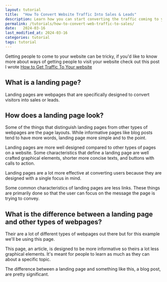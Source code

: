 ```yaml
---
layout: tutorial
title:  "How To Convert Website Traffic Into Sales & Leads"
description: Learn how you can start converting the traffic coming to your website into sales and leads.
permalink: /tutorials/how-to-convert-web-traffic-to-sales/
date:   2024-03-16
last_modified_at: 2024-03-16
categories: tutorial
tags: tutorial
---
```

Getting people to come to your website can be tricky, if you'd like to know more about ways of getting people to visit your website check out 
this post I wrote <a href="/tutorials/how-to-get-traffic-to-your-website/" target="_blank">How to Get Traffic To Your website</a>

## What is a landing page?
Landing pages are webpages that are specifically designed to convert visitors into sales or leads.

## How does a landing page look?
Some of the things that distinguish landing pages from other types of webpages are the page layouts. While informative pages like blog posts tend to have more words, landing page more simple and to the point.

Landing pages are more well designed compared to other types of pages on a website.  Some characteristics that define a landing page are well crafted graphical elements, shorter more concise texts, and buttons with calls to action.

Landing pages are a lot more effective at converting users because they are designed with a single focus in mind.

Some common characteristics of landing pages are less links. These things are primarily done so that the user can focus on the message the page is trying to convey.

## What is the difference between a landing page and other types of webpages?

Their are a lot of different types of webpages out there but for this example we'll be using this page. 

This page, an article, is designed to be more informative so theirs a lot less graphical elements. It's meant for people to learn as much as they can about a specific topic. 

The difference between a landing page and something like this, a blog post, are pretty significant.
